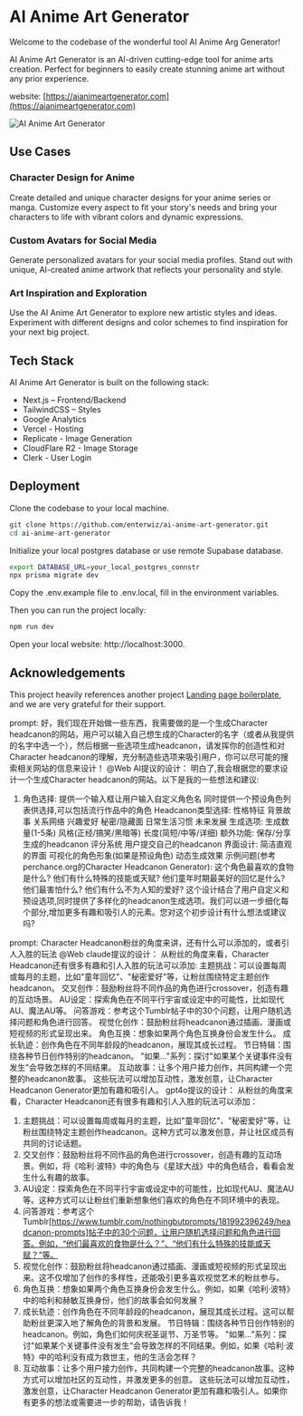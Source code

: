 # AI Anime Art Generator

Welcome to the codebase of the wonderful tool AI Anime Arg Generator!

AI Anime Art Generator is an AI-driven cutting-edge tool for anime arts creation. Perfect for beginners to easily create stunning anime art without any prior experience.

website: [https://aianimeartgenerator.com](https://aianimeartgenerator.com)

![AI Anime Art Generator](https://i.imgur.com/nwXhYnQ.png)

## Use Cases

### Character Design for Anime

Create detailed and unique character designs for your anime series or manga. Customize every aspect to fit your story's needs and bring your characters to life with vibrant colors and dynamic expressions.

### Custom Avatars for Social Media

Generate personalized avatars for your social media profiles. Stand out with unique, AI-created anime artwork that reflects your personality and style.

### Art Inspiration and Exploration

Use the AI Anime Art Generator to explore new artistic styles and ideas. Experiment with different designs and color schemes to find inspiration for your next big project.

## Tech Stack

AI Anime Art Generator is built on the following stack:

- Next.js – Frontend/Backend
- TailwindCSS – Styles
- Google Analytics
- Vercel - Hosting
- Replicate - Image Generation
- CloudFlare R2 - Image Storage
- Clerk - User Login

## Deployment

Clone the codebase to your local machine.

```bash
git clone https://github.com/enterwiz/ai-anime-art-generator.git
cd ai-anime-art-generator
```

Initialize your local postgres database or use remote Supabase database.

```bash
export DATABASE_URL=your_local_postgres_connstr
npx prisma migrate dev
```

Copy the .env.example file to .env.local, fill in the environment variables.

Then you can run the project locally:

```bash
npm run dev
```

Open your local website: http://localhost:3000.

## Acknowledgements

This project heavily references another project [Landing page boilerplate](https://landingpage.weijunext.com/), and we are very grateful for their support.

prompt:
好，我们现在开始做一些东西，我需要做的是一个生成Character headcanon的网站，用户可以输入自己想生成的Character的名字（或者从我提供的名字中选一个），然后根据一些选项生成headcanon，请发挥你的创造性和对Character headcanon的理解，充分制造些选项来吸引用户，你可以尽可能的搜索相关网站的信息来设计！ @Web 
AI提议的设计：
明白了,我会根据您的要求设计一个生成Character headcanon的网站。以下是我的一些想法和建议:
1. 角色选择:
提供一个输入框让用户输入自定义角色名
同时提供一个预设角色列表供选择,可以包括流行作品中的角色
Headcanon类型选择:
性格特征
背景故事
关系网络
兴趣爱好
秘密/隐藏面
日常生活习惯
未来发展
生成选项:
生成数量(1-5条)
风格(正经/搞笑/黑暗等)
长度(简短/中等/详细)
额外功能:
保存/分享生成的headcanon
评分系统
用户提交自己的headcanon
界面设计:
简洁直观的界面
可视化的角色形象(如果是预设角色)
动态生成效果
示例问题(参考perchance.org的Character Headcanon Generator):
这个角色最喜欢的食物是什么?
他们有什么特殊的技能或天赋?
他们童年时期最美好的回忆是什么?
他们最害怕什么?
他们有什么不为人知的爱好?
这个设计结合了用户自定义和预设选项,同时提供了多样化的headcanon生成选项。我们可以进一步细化每个部分,增加更多有趣和吸引人的元素。您对这个初步设计有什么想法或建议吗?

prompt:
Character Headcanon粉丝的角度来讲，还有什么可以添加的，或者引人入胜的玩法 @Web 
claude提议的设计：
从粉丝的角度来看，Character Headcanon还有很多有趣和引人入胜的玩法可以添加:
主题挑战：可以设置每周或每月的主题，比如"童年回忆"、"秘密爱好"等，让粉丝围绕特定主题创作headcanon。
交叉创作：鼓励粉丝将不同作品的角色进行crossover，创造有趣的互动场景。
AU设定：探索角色在不同平行宇宙或设定中的可能性，比如现代AU、魔法AU等。
问答游戏：参考这个Tumblr帖子中的30个问题，让用户随机选择问题和角色进行回答。
视觉化创作：鼓励粉丝将headcanon通过插画、漫画或短视频的形式呈现出来。
角色互换：想象如果两个角色互换身份会发生什么。
成长轨迹：创作角色在不同年龄段的headcanon，展现其成长过程。
节日特辑：围绕各种节日创作特别的headcanon。
"如果..."系列：探讨"如果某个关键事件没有发生"会导致怎样的不同结果。
互动故事：让多个用户接力创作，共同构建一个完整的headcanon故事。
这些玩法可以增加互动性，激发创意，让Character Headcanon Generator更加有趣和吸引人。
gpt4o提议的设计：
从粉丝的角度来看，Character Headcanon还有很多有趣和引人入胜的玩法可以添加：
1. 主题挑战：可以设置每周或每月的主题，比如"童年回忆"、"秘密爱好"等，让粉丝围绕特定主题创作headcanon。这种方式可以激发创意，并让社区成员有共同的讨论话题。
2. 交叉创作：鼓励粉丝将不同作品的角色进行crossover，创造有趣的互动场景。例如，将《哈利·波特》中的角色与《星球大战》中的角色结合，看看会发生什么有趣的故事。
3. AU设定：探索角色在不同平行宇宙或设定中的可能性，比如现代AU、魔法AU等。这种方式可以让粉丝们重新想象他们喜欢的角色在不同环境中的表现。
4. 问答游戏：参考这个Tumblr[https://www.tumblr.com/nothingbutprompts/181992396249/headcanon-prompts]帖子中的30个问题，让用户随机选择问题和角色进行回答。例如，“他们最喜欢的食物是什么？”、“他们有什么特殊的技能或天赋？”等。
5. 视觉化创作：鼓励粉丝将headcanon通过插画、漫画或短视频的形式呈现出来。这不仅增加了创作的多样性，还能吸引更多喜欢视觉艺术的粉丝参与。
6. 角色互换：想象如果两个角色互换身份会发生什么。例如，如果《哈利·波特》中的哈利和赫敏互换身份，他们的故事会如何发展？
7. 成长轨迹：创作角色在不同年龄段的headcanon，展现其成长过程。这可以帮助粉丝更深入地了解角色的背景和发展。
节日特辑：围绕各种节日创作特别的headcanon。例如，角色们如何庆祝圣诞节、万圣节等。
"如果..."系列：探讨"如果某个关键事件没有发生"会导致怎样的不同结果。例如，如果《哈利·波特》中的哈利没有成为救世主，他的生活会怎样？
10. 互动故事：让多个用户接力创作，共同构建一个完整的headcanon故事。这种方式可以增加社区的互动性，并激发更多的创意。
这些玩法可以增加互动性，激发创意，让Character Headcanon Generator更加有趣和吸引人。如果你有更多的想法或需要进一步的帮助，请告诉我！